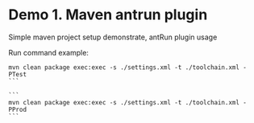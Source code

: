 # Demo 1. Maven antrun plugin

Simple maven project setup demonstrate, antRun plugin usage

Run command example:

````
mvn clean package exec:exec -s ./settings.xml -t ./toolchain.xml -PTest
```

```
mvn clean package exec:exec -s ./settings.xml -t ./toolchain.xml -PProd
```